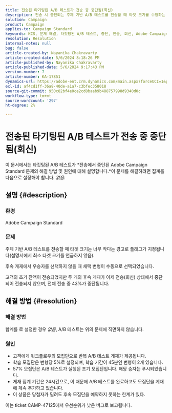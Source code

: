 ```yaml
---
title: 전송된 타기팅된 A/B 테스트가 전송 중 중단됨(회신)
description: 전송 시 중단되는 주제 기반 A/B 테스트를 전송할 때 타겟 크기를 수정하는 방법에 대해 알아봅니다. 합계를 없음으로 설정합니다.
solution: Campaign
product: Campaign
applies-to: Campaign Standard
keywords: KCS, 문제 해결, 타깃팅된 A/B 테스트, 중단, 전송, 회신, Adobe Campaign Standard, ACS
resolution: Resolution
internal-notes: null
bug: false
article-created-by: Nayanika Chakravarty
article-created-date: 5/6/2024 8:18:26 PM
article-published-by: Nayanika Chakravarty
article-published-date: 5/6/2024 9:17:43 PM
version-number: 7
article-number: KA-17851
dynamics-url: https://adobe-ent.crm.dynamics.com/main.aspx?forceUCI=1&pagetype=entityrecord&etn=knowledgearticle&id=7ab00dcb-e50b-ef11-9f8a-6045bd0065b6
exl-id: af4cd1ff-36a8-40de-a1a7-c3bfec358018
source-git-commit: 950c82bf4e0ce2cd8baab9b488757998d9340d0c
workflow-type: tm+mt
source-wordcount: '297'
ht-degree: 2%

---
```


# 전송된 타기팅된 A/B 테스트가 전송 중 중단됨(회신)


이 문서에서는 타깃팅된 A/B 테스트가 *전송에서 중단된 Adobe Campaign Standard 문제의 해결 방법 및 원인에 대해 설명합니다.*이 문제를 해결하려면 집계를 다음으로 설정해야 합니다. *없음*.

## 설명 {#description}


### <b>환경</b>

Adobe Campaign Standard

### <b>문제</b>

주제 기반 A/B 테스트를 전송할 때 타겟 크기는 너무 작다는 경고로 플래그가 지정됩니다(설명서에서 최소 타겟 크기를 언급하지 않음).

후속 게재에서 우승자를 선택하지 않을 때 채택 변형이 수동으로 선택되었습니다.

고객의 초기 잔액이 전송되었지만 두 개의 후속 게재가 이제 전송(회신) 상태에서 중단되어 전송되지 않으며, 전체 전송 중 43%가 중단됩니다.


## 해결 방법 {#resolution}


### <b>해결 방법</b>

합계를 로 설정한 경우 *없음*, A/B 테스트는 위의 문제에 직면하지 않습니다.

### <b>원인</b>

- 고객에게 워크플로우의 모집단으로 반복 A/B 테스트 게재가 제공됩니다.
- 학습 모집단은 변형당 5%로 설정되며, 학습 기간이 45분인 변형이 2개 있습니다.
- 57% 모집단은 A/B 테스트가 실행된 초기 모집단입니다. 해당 승자는 푸시되었습니다.
- 게재 집계 기간은 24시간으로, 이 때문에 A/B 테스트를 완료하고도 모집단을 게재에 계속 추가하고 있습니다.
- 이 상품은 당첨자가 밀려도 후속 모집단을 예약하지 못하는 한계가 있다.


이는 ticket CAMP-47125에서 우선순위가 낮은 버그로 보고됩니다.
